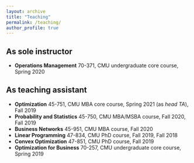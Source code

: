 ```yaml
---
layout: archive
title: "Teaching"
permalink: /teaching/
author_profile: true
---
```


## As sole instructor
- **Operations Management** 70-371, CMU undergraduate core course, Spring 2020

## As teaching assistant
- **Optimization** 45-751, CMU MBA core course, Spring 2021 (as *head TA*), Fall 2019
- **Probability and Statistics** 45-750, CMU MBA/MSBA course, Fall 2020, Fall 2019
- **Business Networks** 45-951, CMU MBA course, Fall 2020
- **Linear Programming** 47-834, CMU PhD course, Fall 2019, Fall 2018
- **Convex Optimization** 47-851, CMU PhD course, Fall 2019
- **Optimization for Business** 70-257, CMU undergraduate core course, Spring 2019

<!--
{% include base_path %}

{% for post in site.teaching reversed %}
  {% include archive-single.html %}
{% endfor %}
-->
